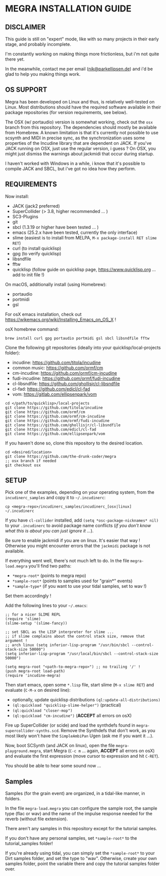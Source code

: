 # MEGRA INSTALLATION GUIDE

## DISCLAIMER
This guide is still on "expert" mode, like with so many
projects in their early stage, and probably incomplete.

I'm constantly working on making things more frictionless,
but i'm not quite there yet.

In the meanwhile, contact me per email (nik@parkellipsen.de)
and i'd be glad to help you making things work. 

## OS SUPPORT
Megra has been developed on Linux and thus, is relatively well-tested on Linux.
Most distributions should have the required software available in their package
repositories (for version requirements, see below). 

The OSX (w/ portaudio) version is somewhat working, check out the `osx` branch from this repository.
The dependencies should mostly be available from Homebrew.
A known limitation is that it's currently not possible to use scsynth and MIDI in precise
sync, as the synchronization uses some properties of the Incudine library that are
dependent on JACK. If you've JACK running on OSX, just use the regular version, i guess ?
On OSX, you might just dismiss the warnings about jackmidi that occur during startup.

I haven't worked with Windows in a while, i know that it's possible to compile
JACK and SBCL, but i've got no idea how they perform.

## REQUIREMENTS

Now install:
- JACK (jack2 preferred)
- SuperCollider (> 3.8, higher recommended ... )
- SC3-Plugins
- git
- sbcl (1.3.19 or higher have been tested ... )
- emacs (25.2.x have been tested, currently the only interface)
- slime (easiest is to install from MELPA, `M-x package-install RET slime RET`)
- curl (to install quicklisp)
- gpg (to verify quicklisp)
- libsndfile
- fftw
- quicklisp (follow guide on quicklisp page, https://www.quicklisp.org ... add to init file !)

On macOS, additionally install (using Homebrew):
- portaudio
- portmidi
- gsl

For osX emacs installation, check out https://wikemacs.org/wiki/Installing_Emacs_on_OS_X !

osX homebrew command:
```
brew install curl gpg portaudio portmidi gsl sbcl libsndfile fftw
```

Clone the following git repositories (ideally into your quicklisp/local-projects folder):

- incudine:       https://github.com/titola/incudine
- common music:   https://github.com/ormf/cm
- cm-incudine:    https://github.com/ormf/cm-incudine
- fudi-incudine:  https://github.com/ormf/fudi-incudine
- cl-libsndfile:  https://github.com/ghollisjr/cl-libsndfile
- cl-fad:         https://github.com/edicl/cl-fad
- vom:            https://gitlab.com/ellipsenpark/vom

```
cd </path/to/quicklisp>/local-projects
git clone https://github.com/titola/incudine
git clone https://github.com/ormf/cm
git clone https://github.com/ormf/cm-incudine
git clone https://github.com/ormf/fudi-incudine
git clone https://github.com/ghollisjr/cl-libsndfile
git clone https://github.com/edicl/cl-fad
git clone https://github.com/ellipsenpark/vom
```

If you haven't done so, clone this repository to the desired location.
```
cd <desired/location>
git clone https://github.com/the-drunk-coder/megra
;; osx branch if needed
git checkout osx
```

## SETUP

Pick one of the examples, depending on your operating system, from the `incudinerc_samples`
and copy it to `~/.incudinerc`:

```
cp <megra-repo>/incudinerc_samples/incudinerc_[osx|linux] ~/.incudinerc
```

If you have `cl-collider` installed, add `(setq *osc-package-nicknames* nil)` 
to your `.incudinerc` to avoid package name conflicts (*if you don't know what
this is about you can just ignore it ...*).

Be sure to enable jackmidi if you are on linux. It's easier that way !
Otherwise you might encounter errors that the `jackmidi` package is not
available.

If everything went well, there's not much left to do. In the file `megra-load.megra` you'll find two paths:

- `*megra-root*` (points to megra repo)
- `*sample-root*` (points to samples used for "grain*" events)
- `*sample-type*` (if you want to use your tidal samples, set to wav !)

Set them accordingly !

Add the following lines to your `~/.emacs`:

```
;; for a nicer SLIME REPL
(require 'slime)
(slime-setup '(slime-fancy))

;; set SBCL as the LISP interpreter for slime ... 
;; if slime complains about the control stack size, remove that argument !
;; arch linux (setq inferior-lisp-program "/usr/bin/sbcl --control-stack-size 50000")
(setq inferior-lisp-program "/usr/local/bin/sbcl --control-stack-size 50000")

(setq megra-root "<path-to-megra-repo>") ;; no trailing '/' !  
(push megra-root load-path)
(require 'incudine-megra)
```

Then start emacs, open some `*.lisp` file, start slime (`M-x slime RET`) and evaluate (`C-M-x` on desired line):
- optionally, update quicklisp distributions `(ql:update-all-distributions)`
- `(ql:quickload "quicklisp-slime-helper")` (practical)
- `(ql:quickload "closer-mop")`
- `(ql:quickload "cm-incudine")` (**ACCEPT** all errors on osX)

Fire up SuperCollider (or scide) and load the synthdefs found in `megra-supercollider-synths.scd`.
Remove the Synthdefs that don't work, as you most likely won't have the `SimpleAmbiPan` Ugen (ask me if you
want it ...).

Now, boot SCSynth (and JACK on linux), open the file `megra-playground.megra`, start
Megra (`C-c m` ... again, **ACCEPT** all errors on osX) and evaluate the first expression 
(move cursor to expression and hit `C-RET`).

You should be able to hear some sound now ... 

## Samples

Samples (for the grain event) are organized, in a tidal-like manner, in folders. 

In the file `megra-load.megra` you can configure the sample root,
the sample type (flac or wav) and the name of the impulse response
needed for the reverb (without file extension).

There aren't any samples in this repository except for the tutorial 
samples. 

If you don't have any personal samples, set `*sample-root*` to the tutorial_samples folder!

If you're already using tidal, you can simply set the `*sample-root*` 
to your Dirt samples folder, and set the type to "wav".
Otherwise, create your own samples folder, point the variable there and copy
the tutorial samples folder over.


